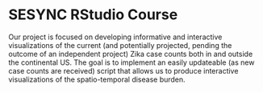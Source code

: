 # SESYNC RStudio Course

Our project is focused on developing informative and interactive visualizations of the current (and potentially projected, pending the outcome of an independent project) Zika case counts both in and outside the continental US. The goal is to implement an easily updateable (as new case counts are received) script that allows us to produce interactive visualizations of the spatio-temporal disease burden.
